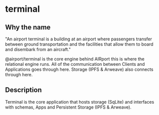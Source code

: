 # terminal

## Why the name 

"An airport terminal is a building at an airport where passengers transfer between ground transportation and the facilities that allow them to board and disembark from an aircraft."

@airport/terminal is the core engine behind AIRport this is where the relational
engine runs.  All of the communication between Clients and Applications goes
through here.  Storage (IPFS & Arweave) also connects through here.

## Description

Terminal is the core application that hosts storage (SqLite) and interfaces
with schemas, Apps and Persistent Storage (IPFS & Arweave).
